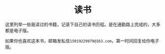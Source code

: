 <h1 align="center">读书</h1>

这里列举一些我读过的书籍，记录下自己的读书历程。是在通勤路上完成的，大多都是电子版。

如果你也喜欢这本书，邮箱发私信`15019229979@163.com`，第一时间回复给你电子版。
